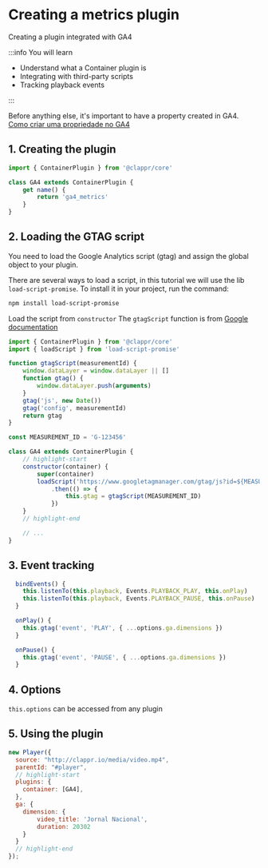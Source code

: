 # Creating a metrics plugin

Creating a plugin integrated with GA4

:::info You will learn

- Understand what a Container plugin is
- Integrating with third-party scripts
- Tracking playback events

:::

Before anything else, it's important to have a property created in GA4.
[Como criar uma propriedade no GA4](https://support.google.com/analytics/answer/9744165?hl=pt-BR#zippy=%2Cneste-artigo)

## 1. Creating the plugin

```js
import { ContainerPlugin } from '@clappr/core'

class GA4 extends ContainerPlugin {
    get name() {
        return 'ga4_metrics'
    }
}
```

## 2. Loading the GTAG script

You need to load the Google Analytics script (gtag) and assign the global object to your plugin.

There are several ways to load a script, in this tutorial we will use the lib `load-script-promise`. To install it in your project, run the command:


```bash
npm install load-script-promise
```

Load the script from `constructor`
The `gtagScript` function is from [Google documentation](https://developers.google.com/tag-platform/gtagjs/install)

```js
import { ContainerPlugin } from '@clappr/core'
import { loadScript } from 'load-script-promise'

function gtagScript(measurementId) {
    window.dataLayer = window.dataLayer || []
    function gtag() {
        window.dataLayer.push(arguments)
    }
    gtag('js', new Date())
    gtag('config', measurementId)
    return gtag
}

const MEASUREMENT_ID = 'G-123456'

class GA4 extends ContainerPlugin {
    // highlight-start
    constructor(container) {
        super(container)
        loadScript('https://www.googletagmanager.com/gtag/js?id=${MEASUREMENT_ID}')
            .then(() => {
                this.gtag = gtagScript(MEASUREMENT_ID)
            })
    }
    // highlight-end

    // ...
}
```

## 3. Event tracking

```js
  bindEvents() {
    this.listenTo(this.playback, Events.PLAYBACK_PLAY, this.onPlay)
    this.listenTo(this.playback, Events.PLAYBACK_PAUSE, this.onPause)
  }

  onPlay() {
    this.gtag('event', 'PLAY', { ...options.ga.dimensions })
  }

  onPause() {
    this.gtag('event', 'PAUSE', { ...options.ga.dimensions })
  }

```

## 4. Options

`this.options` can be accessed from any plugin

## 5. Using the plugin

```js
new Player({
  source: "http://clappr.io/media/video.mp4",
  parentId: "#player",
  // highlight-start
  plugins: {
    container: [GA4],
  },
  ga: {
    dimension: {
        video_title: 'Jornal Nacional',
        duration: 20302
    }
  }
  // highlight-end
});
```
